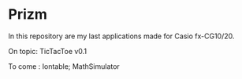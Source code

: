 Prizm
======================================================================
In this repository are my last applications made for Casio fx-CG10/20.

On topic: TicTacToe v0.1

To come : Iontable; MathSimulator
